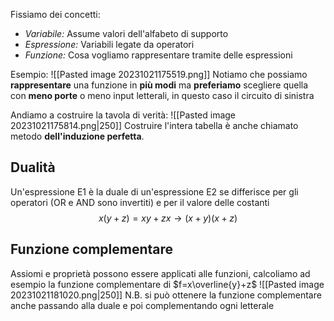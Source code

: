 Fissiamo dei concetti:
- *Variabile:* Assume valori dell'alfabeto di supporto
- *Espressione:* Variabili legate da operatori
- *Funzione:* Cosa vogliamo rappresentare tramite delle espressioni

Esempio:
![[Pasted image 20231021175519.png]]
Notiamo che possiamo **rappresentare** una funzione in **più modi** ma **preferiamo** scegliere quella con **meno porte** o meno input letterali, in questo caso il circuito di sinistra

Andiamo a costruire la tavola di verità:
![[Pasted image 20231021175814.png|250]]
Costruire l'intera tabella è anche chiamato metodo **dell'induzione perfetta**.

## Dualità
Un'espressione E1 è la duale di un'espressione E2 se differisce per gli operatori (OR e AND sono invertiti) e per il valore delle costanti
$$x(y+z)=xy+zx \rightarrow (x+y)(x+z)$$

## Funzione complementare
Assiomi e proprietà possono essere applicati alle funzioni, calcoliamo ad esempio la funzione complementare di $f=x\overline{y}+z$
![[Pasted image 20231021181020.png|250]]
N.B. si può ottenere la funzione complementare anche passando alla duale e poi complementando ogni letterale